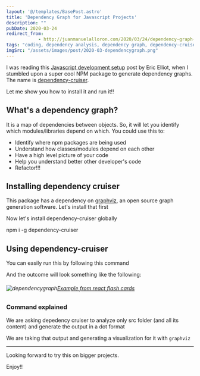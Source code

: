 ```yaml
---
layout: '@/templates/BasePost.astro'
title: 'Dependency Graph for Javascript Projects'
description: ""
pubDate: 2020-03-24
redirect_from: 
            - http://juanmanuelalloron.com/2020/03/24/dependency-graph-for-javascript-projects/
tags: "coding, dependency analysis, dependency graph, dependency-cruiser, front-end, frontend, graphviz, javascript, node, nodejs, npm, package manager, refactor, software"
imgSrc: "/assets/images/post/2020-03-dependencygraph.png"
---
```

I was reading this [Javascript development setup](https://medium.com/javascript-scene/setting-up-a-new-macbook-for-javascript-development-289df3f8f9) post by Eric Elliot, when I stumbled upon a super cool NPM package to generate dependency graphs. The name is [dependency-cruiser](https://www.npmjs.com/package/dependency-cruiser).

Let me show you how to install it and run it!!

## What's a dependency graph?

It is a map of dependencies between objects. So, it will let you identify which modules/libraries depend on which. You could use this to:

- Identify where npm packages are being used
- Understand how classes/modules depend on each other
- Have a high level picture of your code
- Help you understand better other developer's code
- Refactor!!!

## Installing dependency cruiser

This package has a dependency on [graphviz](https://www.graphviz.org/), an open source graph generation software. Let's install that first

Now let's install dependency-cruiser globally

npm i -g dependency-cruiser

## Using dependency-cruiser

You can easily run this by following this command

And the outcome will look something like the following:

###### ![dependencygraph](/assets/images/post/2020-03-dependencygraph.png)[Example from react flash cards](https://github.com/juanallo/react-flashcards)

### Command explained

We are asking depedency cruiser to analyze only src folder (and all its content) and generate the output in a dot format

We are taking that output and generating a visualization for it with `graphviz`

---

Looking forward to try this on bigger projects.

Enjoy!!
